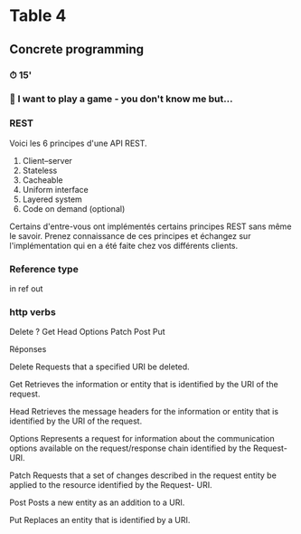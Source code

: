 # Table 4
## Concrete programming

### ⏱ 15' 

### 🤡 I want to play a game - you don't know me but...

### REST
Voici les 6 principes d'une API REST.

1. Client–server
2. Stateless
3. Cacheable
4. Uniform interface
5. Layered system
6. Code on demand (optional)

Certains d'entre-vous ont implémentés certains principes REST sans même le savoir. 
Prenez connaissance de ces principes et échangez sur l'implémentation qui en a été faite chez vos différents clients.


### Reference type
in
ref
out

### http verbs
Delete ?
Get
Head
Options
Patch
Post
Put



Réponses

Delete
Requests that a specified URI be deleted.

Get
Retrieves the information or entity that is identified by the URI of the request.

Head
Retrieves the message headers for the information or entity that is identified by the URI of the request.

Options
Represents a request for information about the communication options available on the request/response chain identified by the Request-URI.

Patch
Requests that a set of changes described in the request entity be applied to the resource identified by the Request- URI.

Post
Posts a new entity as an addition to a URI.

Put
Replaces an entity that is identified by a URI.
